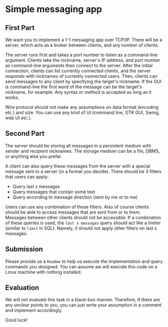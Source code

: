 # Simple messaging app

## First Part

We want you to implement a 1-1 messaging app over TCP/IP. There will be a server, which acts as a broker between clients, and any number of clients.

The server runs first and takes a port number to listen as a command-line argument. Clients take the nickname, server's IP address, and port number as command-line arguments then connect to the server. After the initial connection, clients can list currently connected clients, and the server responds with nicknames of currently connected users. Then, clients can send messages to any client by specifying the target's nickname. If the GUI is command-line the first word of the message can be the target's nickname, for example. Any syntax or method is accepted as long as it works.

Wire protocol should not make any assumptions on data format (encoding etc.) and size. You can use any kind of UI (command line, GTK GUI, Swing, web UI etc.).

## Second Part

The server should be storing all messages in a persistent medium with sender and recipient nicknames. The storage medium can be a file, DBMS, or anything else you prefer.

A client can also query these messages from the server with a special message sent to a server (in a format you decide).
There should be 3 filters that users can apply:
- Query last x messages
- Query messages that contain some text
- Query according to message direction (sent by me or to me)

Users can use any combination of these filters. Also of course clients should be able to access messages that are sent from or to them. Messages between other clients should not be accessible. If a combination of these queries is used, the `last x messages` query should act like a limiter (similar to `limit` in SQL). Namely, it should not apply other filters on last x messages.

## Submission

Please provide us a `Readme` to help us execute the implementation and query commands you designed. You can assume we will execute this code on a Linux machine with nothing installed.

## Evaluation

We will not evaluate this task in a black-box manner. Therefore, if there are any unclear points to you, you can just write your assumption in a comment and implement accordingly.

Good luck!
